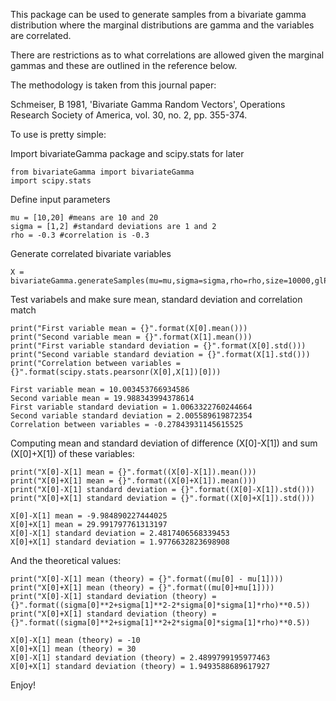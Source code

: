 This package can be used to generate samples from a bivariate gamma distribution where the marginal distributions are gamma and the variables are correlated. 

There are restrictions as to what correlations are allowed given the marginal gammas and these are outlined in the reference below.

The methodology is taken from this journal paper:

Schmeiser, B 1981, 'Bivariate Gamma Random Vectors', Operations Research Society of America, vol. 30, no. 2, pp. 355-374.

To use is pretty simple:

Import bivariateGamma package and scipy.stats for later
```
from bivariateGamma import bivariateGamma
import scipy.stats
```

Define input parameters
```
mu = [10,20] #means are 10 and 20
sigma = [1,2] #standard deviations are 1 and 2
rho = -0.3 #correlation is -0.3
```

Generate correlated bivariate variables
```
X = bivariateGamma.generateSamples(mu=mu,sigma=sigma,rho=rho,size=10000,glPoints=25)
```


Test variabels and make sure mean, standard deviation and correlation match
```
print("First variable mean = {}".format(X[0].mean()))
print("Second variable mean = {}".format(X[1].mean()))
print("First variable standard deviation = {}".format(X[0].std()))
print("Second variable standard deviation = {}".format(X[1].std()))
print("Correlation between variables = {}".format(scipy.stats.pearsonr(X[0],X[1])[0]))
```
```
First variable mean = 10.003453766934586
Second variable mean = 19.988343994378614
First variable standard deviation = 1.0063322760244664
Second variable standard deviation = 2.005589619872354
Correlation between variables = -0.27843931145615525
```

Computing mean and standard deviation of difference (X[0]-X[1]) and sum (X[0]+X[1]) of these variables:
```
print("X[0]-X[1] mean = {}".format((X[0]-X[1]).mean()))
print("X[0]+X[1] mean = {}".format((X[0]+X[1]).mean()))
print("X[0]-X[1] standard deviation = {}".format((X[0]-X[1]).std()))
print("X[0]+X[1] standard deviation = {}".format((X[0]+X[1]).std()))
```
```
X[0]-X[1] mean = -9.984890227444025
X[0]+X[1] mean = 29.991797761313197
X[0]-X[1] standard deviation = 2.4817406568339453
X[0]+X[1] standard deviation = 1.9776632823698908
```

And the theoretical values:
```
print("X[0]-X[1] mean (theory) = {}".format((mu[0] - mu[1])))
print("X[0]+X[1] mean (theory) = {}".format((mu[0]+mu[1])))
print("X[0]-X[1] standard deviation (theory) = {}".format((sigma[0]**2+sigma[1]**2-2*sigma[0]*sigma[1]*rho)**0.5))
print("X[0]+X[1] standard deviation (theory) = {}".format((sigma[0]**2+sigma[1]**2+2*sigma[0]*sigma[1]*rho)**0.5))
```
```
X[0]-X[1] mean (theory) = -10
X[0]+X[1] mean (theory) = 30
X[0]-X[1] standard deviation (theory) = 2.4899799195977463
X[0]+X[1] standard deviation (theory) = 1.9493588689617927
```

Enjoy!